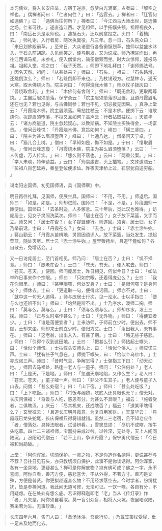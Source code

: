 
> 本习儒业，将入长安应举，方宿于逆旅，忽梦白光满室，占者曰：​「解空之祥也。​」偶禅者问曰：​「仁者何往？​」曰：​「选官去。​」禅者曰：​「迁官何如选佛？​」曰：​「选佛当往何所？​」禅者曰：​「今江西马大师出世，是选佛之场。仁者可往。​」遂直造江西。才见祖师，以手拓幞头额。祖顾视良久，曰：​「南岳石头是汝师也。​」遽抵石头，还以前意投之。头曰：​「着槽厂去。​」师礼谢，入行者房，随次执爨役，凡三年。忽一日，石头告众曰：​「来日划佛殿前草。​」至来日，大众诸童行各备锹镢划草，独师以盆盛水沐头，于石头前胡跪。头见而笑之，便与剃发，又为说戒。师乃掩耳而出，再往江西谒马祖。未参礼，便入僧堂内，骑圣僧颈而坐。时大众惊愕，遽报马祖。祖躬入堂，视之曰：​「我子天然。​」师即下地礼拜曰：​「谢师赐法号。​」因名天然。祖问：​「从甚处来？​」师曰：​「石头。​」祖曰：​「石头路滑，还跳倒汝么？​」师曰：​「若趾倒即不来也。​」乃杖锡观方。过慧林寺，遇天大寒，取木佛烧火向。院主诃曰：​「何得烧我木佛？​」师以杖子拨灰曰：​「吾烧取舍利。​」主曰：​「木佛何有舍利？​」师曰：​「既无舍利，更取两尊烧。​」主自后眉须堕落。保宁勇云：​「院主眉须堕落即且置，且道丹霞眉毛还在也无？若也见得，与古佛同参；若也不见，切忌拨无因果。​」真净上堂云：​「丹霞烧木佛，院主眉须落。蓦拈拄杖云：不是木佛。便掷下云：谁敢烧你。拟即眉须堕落，不拟又且如何？高声云：行者拈取拄杖。​」天童华云：​「诸方商量道，院主忽起疑心，以致斯祸。不知院主买铁得金，一场富贵。​」僧问云峰悦：​「丹霞烧木佛，意旨如何？​」峰曰：​「横三竖四。​」曰：​「院主为甚么眉须堕落？​」峰曰：​「七通八达。​」僧举问天宁卓，宁曰：​「猫儿会上树。​」僧曰：​「早知如是，悔不如是。​」宁曰：​「惜取眉毛。​」僧问云峰志璇：​「丹霞烧木佛，院主为甚么眉须堕落？​」云曰：​「一人传虚，万人传实。​」曰：​「恁么则不落也。​」云曰：​「两重公案。​」曰：​「学人未晓，特伸请益。​」云曰：​「筠袁虔吉，头上插笔。​」文殊道颂云：​「彭祖八百乞延寿，秦皇登位便求仙。昨夜天津桥上过，石崇犹自送穷船。​」

> 谒南阳忠国师。初见国师语，具《国师章》中。

> 明日再往礼拜，见国师，便展坐具。国师曰：​「不用，不用。​」师退后。国师曰：​「如是，如是。​」师却进前。国师曰：​「不是，不是。​」师绕国师一匝便出。国师曰：​「去圣时遥，人多懈怠。三十年后，觅此汉也难得。​」访庞居士，见女子灵照洗菜次。师曰：​「居士在否？​」女子放下菜篮，叉手而立。师又问：​「居士在否？​」女子提篮便行。师遂回。须臾，居士归，女子乃举前话。士曰：​「丹霞在么？​」女曰：​「去也。​」士曰：​「赤土涂牛妳。​」蒋山勤云：​「丹霞从苗辨地，灵照因语识人。放下菜篮，当处发生。提起菜篮，随处灭尽。居士云『赤土涂牛妳。』屋里贩扬州，且道毕竟如何？各自散去，免增话会。​」

> 又一日访庞居士，至门首相见。师乃问：​「居士在否？​」士曰：​「饥不择食。​」师曰：​「庞老在否？​」士曰：​「苍天。苍天。​」便入宅去。师曰：​「苍天。苍天。​」便回。师问庞居士，昨日相见，何似今日？士曰：​「如法举昨日事来作个宗眼。​」师曰：​「只如宗眼，还着得庞公么？​」士曰：​「我在你眼里。​」师曰：​「某甲眼窄，何处安身？​」士曰：​「是眼何窄？是身何安？​」师休去。士曰：​「更道取一句，便得此话圆。​」师亦不对。士曰：​「就中这一句无人道得。​」师与庞居士行次，见一泓水。士以手指曰：​「便与么也还辨不出？​」师曰：​「灼然是辨不出。​」士乃序水，泼师二掬。师曰：​「莫与么，莫与么。​」士曰：​「须与么须与么。​」师却序水，泼士三掬。师曰：​「正与么时堪作甚么？​」士曰：​「无外物。​」师曰：​「得便宜者少。​」士曰：​「谁是落便宜者？​」士来访师，于师前立少时，便出去。师不顾，士却来坐。师却来士前立少时，便归方丈。士曰：​「汝出我入，未有事在。​」师曰：​「这老翁，出出入入，有甚了期。​」士曰：​「略无些子慈悲。​」师曰：​「引得个汉到这田地。​」士曰：​「把甚么引？​」师拈起士幞头，曰：​「恰似个师僧。​」士拈幞头安师头上，曰：​「恰似个俗人。​」师应诺三声。士曰：​「犹有些子气息在。​」师抛下幞头，曰：​「恰似个乌纱巾。​」士亦应诺三声。师曰：​「昔时气息，争解忘得？​」士彈指三下曰：​「动天动地。​」师因去马祖处，路逢一老人与一童子。师问：​「公住何处？​」老人曰：​「上是天，下是地。​」师曰：​「忽遇天崩地陷，又作么生？​」老人曰：​「苍天。苍天。​」童子嘘一声。师曰：​「非父不生其子。​」老人便与童子入山去。问僧：​「甚么处宿？​」曰：​「山下宿。​」师曰：​「甚么处吃饭？​」曰：​「上下吃饭。​」师曰：​「将饭与阇黎，吃底人还具眼也无？​」僧无对。长庆问保福：​「将饭与人吃，感恩有分。为甚么不具眼？​」福云：​「施者受者，二俱瞎汉。​」庆云：​「尽其机来，还成瞎否？​」福云：​「道某甲瞎得么？​」玄覺征云：​「且道长庆明丹霞意，为复自用家财。​」天童华云：​「丹霞既已龙头蛇尾，长庆保福只得将错就错。虽然二三老宿，且不知老应作「者」僧落处。具择法眼者，试请辨看。​」雪窦显颂：​「尽机不成瞎，按牛头吃草。四七二三诸祖师，宝器持来成过咎。过咎深，无处寻，天上人间同陆沉。​」汾阳昭代僧云：​「若不上山，争识丹霞？​」保宁勇代僧云：​「今日被和尚勘破。​」

> 上堂：​「阿你浑家。切须保护。一灵之物，不是你造作名邈得，更说甚荐与不荐？吾往日见石头，亦只教切须自保护，此事不是你谈话得。阿你浑家，各有一坐具地，更疑甚么？禅可是你解底物？岂有佛可成？佛之一字，永不喜闻。阿你自看，善巧方便，慈悲喜舍，不从外得，不著方寸。善巧是文殊，方便是普贤。你更拟趁逐甚么物？不用经求落空去。今时学者，纷纷扰扰，皆是参禅问道。我此间无道可修，无法可证。一饮一啄，各自有分，不用疑虑。在在处处有恁么底。若识得释迦即老「老」当从《传灯录》作「者」凡夫是，阿你须自看取。莫一盲引众盲，相将入火坑。夜里暗双陆，赛采若为生。无事珍重。​」

> 长庆四年六月，告门人曰：​「备汤沐浴，吾欲行矣。​」·乃戴笠策杖受屦，垂一足未及地而化去。
